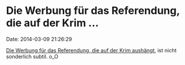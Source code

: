 Die Werbung für das Referendung, die auf der Krim \...
======================================================

Date: 2014-03-09 21:26:29

[Die Werbung für das Referendung, die auf der Krim
aushängt](https://twitter.com/Thoreau_H_D/status/442725831165476864/photo/1),
ist nicht sonderlich subtil. o\_O
